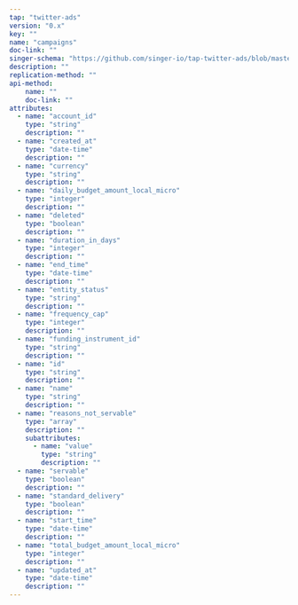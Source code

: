 ```yaml
---
tap: "twitter-ads"
version: "0.x"
key: ""
name: "campaigns"
doc-link: ""
singer-schema: "https://github.com/singer-io/tap-twitter-ads/blob/master/tap_twitter_ads/schemas/campaigns.json"
description: ""
replication-method: ""
api-method:
    name: ""
    doc-link: ""
attributes:
  - name: "account_id"
    type: "string"
    description: ""
  - name: "created_at"
    type: "date-time"
    description: ""
  - name: "currency"
    type: "string"
    description: ""
  - name: "daily_budget_amount_local_micro"
    type: "integer"
    description: ""
  - name: "deleted"
    type: "boolean"
    description: ""
  - name: "duration_in_days"
    type: "integer"
    description: ""
  - name: "end_time"
    type: "date-time"
    description: ""
  - name: "entity_status"
    type: "string"
    description: ""
  - name: "frequency_cap"
    type: "integer"
    description: ""
  - name: "funding_instrument_id"
    type: "string"
    description: ""
  - name: "id"
    type: "string"
    description: ""
  - name: "name"
    type: "string"
    description: ""
  - name: "reasons_not_servable"
    type: "array"
    description: ""
    subattributes:
      - name: "value"
        type: "string"
        description: ""
  - name: "servable"
    type: "boolean"
    description: ""
  - name: "standard_delivery"
    type: "boolean"
    description: ""
  - name: "start_time"
    type: "date-time"
    description: ""
  - name: "total_budget_amount_local_micro"
    type: "integer"
    description: ""
  - name: "updated_at"
    type: "date-time"
    description: ""
---
```

